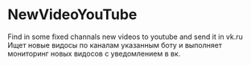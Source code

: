 # NewVideoYouTube
Find in some fixed channals new videos to youtube and send it in vk.ru
Ищет новые видосы по каналам указанным боту и выполняет мониторинг новых видосов с уведомлением в вк.
